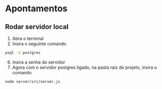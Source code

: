 # Apontamentos

## Rodar servidor local

1. Abra o terminal
2. Insira o seguinte comando 
```bash
psql -U postgres
```
6. Insira a senha do servidor
7. Agora com o servidor postgres ligado, na pasta raiz do projeto, insira o comando 
```bash
node server/src/server.js
```

<!--stackedit_data:
eyJoaXN0b3J5IjpbMTQ0NTkzOTEzMl19
-->